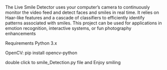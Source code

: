 The Live Smile Detector uses your computer’s camera to continuously monitor the video feed and detect faces and smiles in real time. It relies on Haar-like features and a cascade of classifiers to efficiently identify patterns associated with smiles. This project can be used for applications in emotion recognition, interactive systems, or fun photography enhancements


 Requirements
Python 3.x

OpenCV: pip install opencv-python


double click to smile_Detection.py file and Enjoy smiling

